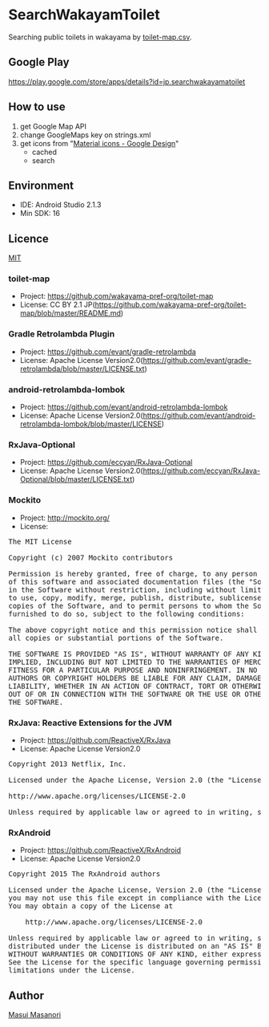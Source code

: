 # SearchWakayamToilet
Searching public toilets in wakayama by [toilet-map.csv](https://github.com/wakayama-pref-org/toilet-map/blob/master/toilet-map.csv).

## Google Play
https://play.google.com/store/apps/details?id=jp.searchwakayamatoilet

## How to use
1. get Google Map API
2. change GoogleMaps key on strings.xml
3. get icons from "[Material icons - Google Design](https://design.google.com/icons/index.html)"
    * cached
    * search

## Environment
* IDE: Android Studio 2.1.3
* Min SDK: 16

## Licence
[MIT](https://github.com/tcnksm/tool/blob/master/LICENCE)

### toilet-map
* Project: https://github.com/wakayama-pref-org/toilet-map
* License: CC BY 2.1 JP(https://github.com/wakayama-pref-org/toilet-map/blob/master/README.md)

### Gradle Retrolambda Plugin
* Project: https://github.com/evant/gradle-retrolambda
* License: Apache License Version2.0(https://github.com/evant/gradle-retrolambda/blob/master/LICENSE.txt)

### android-retrolambda-lombok
* Project: https://github.com/evant/android-retrolambda-lombok
* License: Apache License Version2.0(https://github.com/evant/android-retrolambda-lombok/blob/master/LICENSE)

### RxJava-Optional
* Project: https://github.com/eccyan/RxJava-Optional
* License: Apache License Version2.0(https://github.com/eccyan/RxJava-Optional/blob/master/LICENSE.txt)

### Mockito
* Project: http://mockito.org/
* License:

<pre>
The MIT License

Copyright (c) 2007 Mockito contributors

Permission is hereby granted, free of charge, to any person obtaining a copy
of this software and associated documentation files (the "Software"), to deal
in the Software without restriction, including without limitation the rights
to use, copy, modify, merge, publish, distribute, sublicense, and/or sell
copies of the Software, and to permit persons to whom the Software is
furnished to do so, subject to the following conditions:

The above copyright notice and this permission notice shall be included in
all copies or substantial portions of the Software.

THE SOFTWARE IS PROVIDED "AS IS", WITHOUT WARRANTY OF ANY KIND, EXPRESS OR
IMPLIED, INCLUDING BUT NOT LIMITED TO THE WARRANTIES OF MERCHANTABILITY,
FITNESS FOR A PARTICULAR PURPOSE AND NONINFRINGEMENT. IN NO EVENT SHALL THE
AUTHORS OR COPYRIGHT HOLDERS BE LIABLE FOR ANY CLAIM, DAMAGES OR OTHER
LIABILITY, WHETHER IN AN ACTION OF CONTRACT, TORT OR OTHERWISE, ARISING FROM,
OUT OF OR IN CONNECTION WITH THE SOFTWARE OR THE USE OR OTHER DEALINGS IN
THE SOFTWARE.
</pre>

### RxJava: Reactive Extensions for the JVM
* Project: https://github.com/ReactiveX/RxJava
* License: Apache License Version2.0

<pre>
Copyright 2013 Netflix, Inc.

Licensed under the Apache License, Version 2.0 (the "License"); you may not use this file except in compliance with the License. You may obtain a copy of the License at

http://www.apache.org/licenses/LICENSE-2.0

Unless required by applicable law or agreed to in writing, software distributed under the License is distributed on an "AS IS" BASIS, WITHOUT WARRANTIES OR CONDITIONS OF ANY KIND, either express or implied. See the License for the specific language governing permissions and limitations under the License.
</pre>

### RxAndroid
* Project: https://github.com/ReactiveX/RxAndroid
* License: Apache License Version2.0

<pre>
Copyright 2015 The RxAndroid authors

Licensed under the Apache License, Version 2.0 (the "License");
you may not use this file except in compliance with the License.
You may obtain a copy of the License at

    http://www.apache.org/licenses/LICENSE-2.0

Unless required by applicable law or agreed to in writing, software
distributed under the License is distributed on an "AS IS" BASIS,
WITHOUT WARRANTIES OR CONDITIONS OF ANY KIND, either express or implied.
See the License for the specific language governing permissions and
limitations under the License.
</pre>

## Author
[Masui Masanori](https://github.com/masanori840816)
